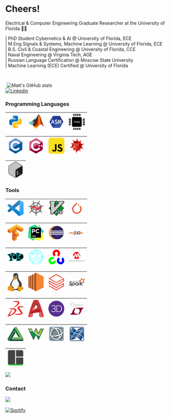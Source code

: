 <!-- Greeting -->
# Cheers!

<!--Introduction -->
Electrical & Computer Engineering Graduate Researcher at the University of Florida :crocodile::crocodile:

| PhD Student Cybernetics & AI @ University of Florida, ECE<br>
| M.Eng Signals & Systems, Machine Learning @ University of Florida, ECE<br>
| B.S. Civil & Coastal Engineering @ University of Florida, CCE<br>
| Naval Engineering @ Virginia Tech, AOE<br>
| Russian Language Certification @ Moscow State University<br>
| Machine Learning (ECE) Certified @ University of Florida

<br>

<p> <!-- GitHub README Stats -->
  <a href="https://github.com/mgwein?tab=repositories">
    <img width="500" height="auto" align="right" alt="Matt's GitHub stats" 
         src="https://github-readme-stats.vercel.app/api?username=mgwein&show_icons=true&theme=algolia&count_private=true" />
   <!-- <img width="30%" height="auto" align="right" alt="Matt's github stats" 
         src="https://github-readme-stats.vercel.app/api/top-langs/?username=mgwein&layout=compact" />

</p>

<!-- Your badges -->
[![Linkedin](https://img.shields.io/badge/-Matt%20W-blue?style=flat&logo=Linkedin&logoColor=white)](https://www.linkedin.com/in/mgwein/)

### Programming Languages

<img title="Python" alt="Python" width="50px" src="python.png" />|<img title="MatLab" alt="MatLab" width="50px" src="MATLAB.png" />|<img title="Assembly" alt="Assembly" width="50px" src="ASM.png" />|<img title="VHDL" alt="VHDL" width="50px" src="VHDL.png" />
|---|---|---|---|

<img title="C" alt="C" width="50px" src="C.png">|<img title="C++" alt="C++" width="50px" src="CPP.svg">|<img alt="JavaScript" title="JavaScript" width="50px" src="JAVASCRIPT.png">|<img title="Wolfram Mathematica" alt="Wolfram Mathematica" width="50px" src="WOLFRAM.png">
|---|---|---|---|

<img title="Bash" alt="Bash" width="50px" src="BASH.png" />|
|---|

### Tools

<img title="Visual Studio" alt="Visual Studio" width="50px" src="VSCODE.png" />|<img title="Spyder" alt="Spyder" width="50px" src="SPYDER.png" />|<img title="Vim" alt="Vim" width="50px" src="VIM.png" />|<img title="Pytorch" alt="Pytorch" width="50px" src="pytorch.png" />
|---|---|---|---|

<img title="TensorFlow" alt="TensorFlow" width="50px" src="TENSORFLOW.png" />|<img title="PyCharm" alt="PyCharm" width="50px" src="PYCHARM.png" />|<img title="ECLIPSE" alt="ECLIPSE" width="50px" src="ECLIPSE.png" />|<img title="HiPerGator3.0" alt="HiPerGator3.0" width="50px" src="HIPERGATOR3.png" />
|---|---|---|---|

<img title="YOLO" alt="YOLO" width="50px" src="YOLO.png" />|<img title="Darknet" alt="Darknet" width="50px" src="DARKNET2.png" />|<img title="OpenCV" alt="OpenCV" width="50px" src="OPENCV.png" />|<img title="Microchip Studio" alt="Microchip Studio" width="50px" src="MICROCHIP.png" />|
|---|---|---|---|

<img title="LINUX" alt="LINUX" width="50px" src="LINUX.png" />|<img title="EC2" alt="EC2" width="50px" src="EC2.png" />|<img title="DATABRICKS" alt="DATABRICKS" width="50px" src="DATABRICKS2.png" />|<img title="APACHE SPARK" alt="APACHE SPARK" width="50px" src="APACHESPARK.png" />|
|---|---|---|---|

<img title="Solid Works" alt="Solid Works" width="50px" src="SOLIDWORKS.png" />|<img title="AutoCAD" alt="AutoCAD" width="50px" src="AUTOCAD.png" />|<img title="RISA3D" alt="RISA3D" width="50px" src="RISA3D.svg" />|<img title="LTSpice" alt="LTSpice" width="50px" src="LTSPICE.png" />
|---|---|---|---|

<img title="Digilent" alt="Digilent" width="50px" src="DIGILENT.png" />|<img title="Waveforms" alt="Waveforms" width="50px" src="WAVEFORMS.png" />|<img title="ENVI" alt="ENVI" width="50px" src="ENVI.png" />|<img title="IDL" alt="IDL" width="50px" src="IDL.png" />
|---|---|---|---|

<img title="TMUX" alt="TMUX" width="50px" src="TMUX.png" />|
|---|


<!-- <img title="PyCharm" alt="PyCharm" width="50px" src="PYCHARM.png" /> -->

<!-- Profile View Count -->
![](https://komarev.com/ghpvc/?username=mgwein&style=flat)

### Contact
![](https://dcbadge.vercel.app/api/shield/410659937069301761)
              
[![Spotify](https://gitspotify-mgwein.vercel.app/api/spotify)](https://open.spotify.com/user/cattleman706)
